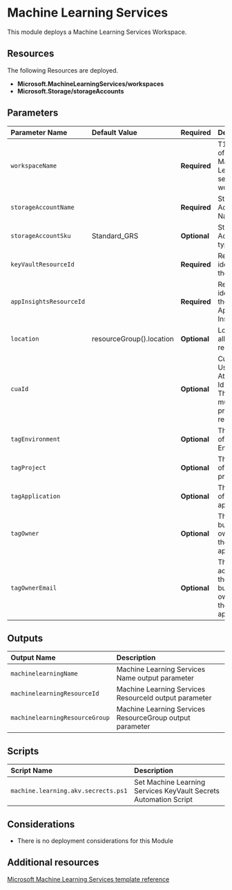 # Machine Learning Services

This module deploys a Machine Learning Services Workspace. 

## Resources

The following Resources are deployed.

+ **Microsoft.MachineLearningServices/workspaces** 
+ **Microsoft.Storage/storageAccounts** 

## Parameters

| Parameter Name | Default Value | Required | Description |
| :-             | :-            | :-       |:-           |
| `workspaceName` || **Required** | T1he name of the Azure Machine Learning service workspace
| `storageAccountName` || **Required** | Storage Account Name
| `storageAccountSku` | Standard_GRS | **Optional** | Storage Account sku type
| `keyVaultResourceId` || **Required** | Resource identifier of the KeyVault
| `appInsightsResourceId` || **Required** | Resource identifier of the Application Insights
| `location` | resourceGroup().location | **Optional** | Location for all resources
| `cuaId` || **Optional** | Customer Usage Attribution Id (GUID). This GUID must be previously registered
| `tagEnvironment` || **Optional** | The name of the Environment
| `tagProject` || **Optional** | The name of the project
| `tagApplication` || **Optional** | The name of the application
| `tagOwner` || **Optional** | The business owner for the application
| `tagOwnerEmail` || **Optional** | The Email address of the business owner for the application

## Outputs
| Output Name | Description |
| :-          | :-          |
| `machinelearningName` |  Machine Learning Services Name output parameter
| `machinelearningResourceId` | Machine Learning Services ResourceId output parameter
| `machinelearningResourceGroup` | Machine Learning Services ResourceGroup output parameter

## Scripts

| Script Name | Description |
| :-          | :-          |
| `machine.learning.akv.secrects.ps1` | Set Machine Learning Services KeyVault Secrets Automation Script

## Considerations

+ There is no deployment considerations for this Module

## Additional resources

[Microsoft Machine Learning Services template reference](https://docs.microsoft.com/en-us/azure/templates/microsoft.machinelearningservices/allversions)